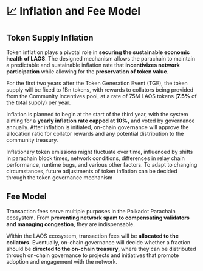# 📈 Inflation and Fee Model

## Token Supply Inflation

Token inflation plays a pivotal role in **securing the sustainable economic health of LAOS**. The designed mechanism allows the parachain to maintain a predictable and sustainable inflation rate that **incentivizes network participation** while allowing for the **preservation of token value**.&#x20;

For the first two years after the Token Generation Event (TGE), the token supply will be fixed to 1Bn tokens, with rewards to collators being provided from the Community Incentives pool, at a rate of 75M  LAOS tokens (**7.5%** of the total supply) per year.

Inflation is planned to begin at the start of the third year, with the system aiming for a **yearly inflation rate capped at 10%,** and voted by governance annually. After inflation is initiated, on-chain governance will approve the allocation ratio for collator rewards and any potential distribution to the community treasury.

Inflationary token emissions might fluctuate over time, influenced by shifts in parachain block times, network conditions, differences in relay chain performance, runtime bugs, and various other factors. To adapt to changing circumstances, future adjustments of token inflation can be decided through the token governance mechanism



## Fee Model&#x20;

Transaction fees serve multiple purposes in the Polkadot Parachain ecosystem. From **preventing network spam to compensating validators and managing congestion**, they are indispensable.&#x20;

Within the LAOS ecosystem,  transaction fees will be **allocated to the collators.** Eventually, on-chain governance will decide whether a fraction should be **directed to the on-chain treasury**, where they can be distributed through on-chain governance to projects and initiatives that promote adoption and engagement with the network.
